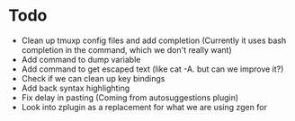 # Todo

* Clean up tmuxp config files and add completion (Currently it uses bash completion in the command, which we don't really want)
* Add command to dump variable
* Add command to get escaped text (like cat -A. but can we improve it?)
* Check if we can clean up key bindings
* Add back syntax highlighting
* Fix delay in pasting  (Coming from autosuggestions plugin)
* Look into zplugin as a replacement for what we are using zgen for
